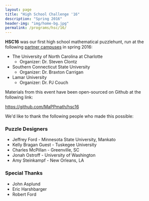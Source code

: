 ```yaml
---
layout: page
title: "High School Challenge '16"
description: "Spring 2016"
header-img: "img/home-bg.jpg"
permalink: /programs/hsc/16/
---
```


**HSC16** was our first high school mathematical puzzlehunt, run at
the following [partner campuses](/campuses/) in spring 2016:

* The University of North Carolina at Charlotte
    * Organizer: Dr. Steven Clontz
* Southern Connecticut State University
    * Organizer: Dr. Braxton Carrigan
* Lamar University
    * Organizer: Dr. PJ Couch

Materials from this event have been open-sourced on Github at the following
link:

<https://github.com/MaPPmath/hsc16>

We'd like to thank the following people who made this possible:

### Puzzle Designers

* Jeffrey Ford - Minnesota State University, Mankato
* Kelly Bragan Guest - Tuskegee University
* Charles McPillan - Greenville, SC
* Jonah Ostroff - University of Washington
* Amy Steinkampf - New Orleans, LA

### Special Thanks

* John Asplund
* Eric Harshbarger
* Robert Ford
